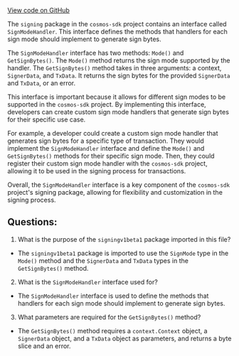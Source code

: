 [View code on GitHub](https://github.com/cosmos/cosmos-sdk.git/x/tx/signing/sign_mode_handler.go)

The `signing` package in the `cosmos-sdk` project contains an interface called `SignModeHandler`. This interface defines the methods that handlers for each sign mode should implement to generate sign bytes. 

The `SignModeHandler` interface has two methods: `Mode()` and `GetSignBytes()`. The `Mode()` method returns the sign mode supported by the handler. The `GetSignBytes()` method takes in three arguments: a context, `SignerData`, and `TxData`. It returns the sign bytes for the provided `SignerData` and `TxData`, or an error.

This interface is important because it allows for different sign modes to be supported in the `cosmos-sdk` project. By implementing this interface, developers can create custom sign mode handlers that generate sign bytes for their specific use case. 

For example, a developer could create a custom sign mode handler that generates sign bytes for a specific type of transaction. They would implement the `SignModeHandler` interface and define the `Mode()` and `GetSignBytes()` methods for their specific sign mode. Then, they could register their custom sign mode handler with the `cosmos-sdk` project, allowing it to be used in the signing process for transactions.

Overall, the `SignModeHandler` interface is a key component of the `cosmos-sdk` project's signing package, allowing for flexibility and customization in the signing process.
## Questions: 
 1. What is the purpose of the `signingv1beta1` package imported in this file?
- The `signingv1beta1` package is imported to use the `SignMode` type in the `Mode()` method and the `SignerData` and `TxData` types in the `GetSignBytes()` method.

2. What is the `SignModeHandler` interface used for?
- The `SignModeHandler` interface is used to define the methods that handlers for each sign mode should implement to generate sign bytes.

3. What parameters are required for the `GetSignBytes()` method?
- The `GetSignBytes()` method requires a `context.Context` object, a `SignerData` object, and a `TxData` object as parameters, and returns a byte slice and an error.